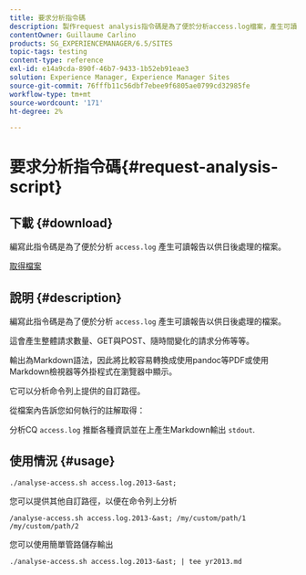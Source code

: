 ```yaml
---
title: 要求分析指令碼
description: 製作request analysis指令碼是為了便於分析access.log檔案，產生可讀報告以供日後處理
contentOwner: Guillaume Carlino
products: SG_EXPERIENCEMANAGER/6.5/SITES
topic-tags: testing
content-type: reference
exl-id: e14a9cda-890f-46b7-9433-1b52eb91eae3
solution: Experience Manager, Experience Manager Sites
source-git-commit: 76fffb11c56dbf7ebee9f6805ae0799cd32985fe
workflow-type: tm+mt
source-wordcount: '171'
ht-degree: 2%

---
```


# 要求分析指令碼{#request-analysis-script}

## 下載 {#download}

編寫此指令碼是為了便於分析 `access.log` 產生可讀報告以供日後處理的檔案。

[取得檔案](assets/analyse-access.sh)

## 說明 {#description}

編寫此指令碼是為了便於分析 `access.log` 產生可讀報告以供日後處理的檔案。

這會產生整體請求數量、GET與POST、隨時間變化的請求分佈等等。

輸出為Markdown語法，因此將比較容易轉換成使用pandoc等PDF或使用Markdown檢視器等外掛程式在瀏覽器中顯示。

它可以分析命令列上提供的自訂路徑。

從檔案內告訴您如何執行的註解取得：

分析CQ `access.log` 推斷各種資訊並在上產生Markdown輸出 `stdout`.

## 使用情況 {#usage}

`./analyse-access.sh access.log.2013-&ast;`

您可以提供其他自訂路徑，以便在命令列上分析

`/analyse-access.sh access.log.2013-&ast; /my/custom/path/1 /my/custom/path/2`

您可以使用簡單管路儲存輸出

`./analyse-access.sh access.log.2013-&ast; | tee yr2013.md`
